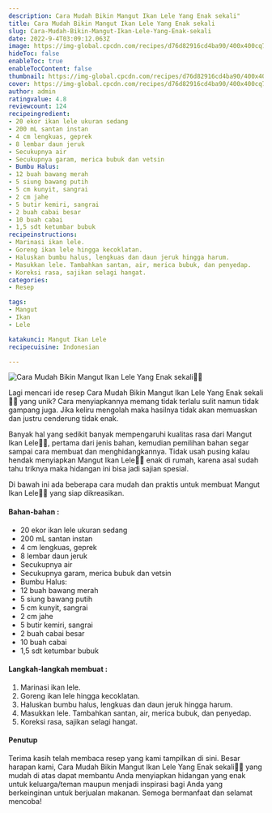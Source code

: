 ```yaml
---
description: Cara Mudah Bikin Mangut Ikan Lele Yang Enak sekali"
title: Cara Mudah Bikin Mangut Ikan Lele Yang Enak sekali
slug: Cara-Mudah-Bikin-Mangut-Ikan-Lele-Yang-Enak-sekali
date: 2022-9-4T03:09:12.063Z
image: https://img-global.cpcdn.com/recipes/d76d82916cd4ba90/400x400cq70/photo.jpg
hideToc: false
enableToc: true
enableTocContent: false
thumbnail: https://img-global.cpcdn.com/recipes/d76d82916cd4ba90/400x400cq70/photo.jpg
cover: https://img-global.cpcdn.com/recipes/d76d82916cd4ba90/400x400cq70/photo.jpg
author: admin
ratingvalue: 4.8
reviewcount: 124
recipeingredient:
- 20 ekor ikan lele ukuran sedang
- 200 mL santan instan
- 4 cm lengkuas, geprek
- 8 lembar daun jeruk
- Secukupnya air
- Secukupnya garam, merica bubuk dan vetsin
- Bumbu Halus:
- 12 buah bawang merah
- 5 siung bawang putih
- 5 cm kunyit, sangrai
- 2 cm jahe
- 5 butir kemiri, sangrai
- 2 buah cabai besar
- 10 buah cabai
- 1,5 sdt ketumbar bubuk
recipeinstructions:
- Marinasi ikan lele.
- Goreng ikan lele hingga kecoklatan.
- Haluskan bumbu halus, lengkuas dan daun jeruk hingga harum.
- Masukkan lele. Tambahkan santan, air, merica bubuk, dan penyedap.
- Koreksi rasa, sajikan selagi hangat.
categories:
- Resep

tags:
- Mangut
- Ikan
- Lele

katakunci: Mangut Ikan Lele
recipecuisine: Indonesian

---
```


![Cara Mudah Bikin Mangut Ikan Lele Yang Enak sekali👩‍🍳](https://img-global.cpcdn.com/recipes/d76d82916cd4ba90/400x400cq70/photo.jpg)

Lagi mencari ide resep Cara Mudah Bikin Mangut Ikan Lele Yang Enak sekali👩‍🍳 yang unik? Cara menyiapkannya memang tidak terlalu sulit namun tidak gampang juga. Jika keliru mengolah maka hasilnya tidak akan memuaskan dan justru cenderung tidak enak.

Banyak hal yang sedikit banyak mempengaruhi kualitas rasa dari Mangut Ikan Lele👩‍🍳, pertama dari jenis bahan, kemudian pemilihan bahan segar sampai cara membuat dan menghidangkannya. Tidak usah pusing kalau hendak menyiapkan Mangut Ikan Lele👩‍🍳 enak di rumah, karena asal sudah tahu triknya maka hidangan ini bisa jadi sajian spesial.

Di bawah ini ada beberapa cara mudah dan praktis untuk membuat Mangut Ikan Lele👩‍🍳 yang siap dikreasikan.

<!--inarticleads1-->

#### Bahan-bahan :

- 20 ekor ikan lele ukuran sedang
- 200 mL santan instan
- 4 cm lengkuas, geprek
- 8 lembar daun jeruk
- Secukupnya air
- Secukupnya garam, merica bubuk dan vetsin
- Bumbu Halus:
- 12 buah bawang merah
- 5 siung bawang putih
- 5 cm kunyit, sangrai
- 2 cm jahe
- 5 butir kemiri, sangrai
- 2 buah cabai besar
- 10 buah cabai
- 1,5 sdt ketumbar bubuk

<!--inarticleads2-->

#### Langkah-langkah membuat :

1. Marinasi ikan lele.
1. Goreng ikan lele hingga kecoklatan.
1. Haluskan bumbu halus, lengkuas dan daun jeruk hingga harum.
1. Masukkan lele. Tambahkan santan, air, merica bubuk, dan penyedap.
1. Koreksi rasa, sajikan selagi hangat.

#### Penutup

Terima kasih telah membaca resep yang kami tampilkan di sini. Besar harapan kami, Cara Mudah Bikin Mangut Ikan Lele Yang Enak sekali👩‍🍳 yang mudah di atas dapat membantu Anda menyiapkan hidangan yang enak untuk keluarga/teman maupun menjadi inspirasi bagi Anda yang berkeinginan untuk berjualan makanan. Semoga bermanfaat dan selamat mencoba!